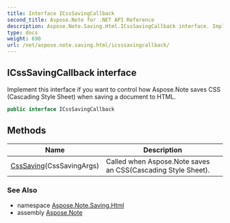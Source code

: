 ```yaml
---
title: Interface ICssSavingCallback
second_title: Aspose.Note for .NET API Reference
description: Aspose.Note.Saving.Html.ICssSavingCallback interface. Implement this interface if you want to control how Aspose.Note saves CSS Cascading Style Sheet when saving a document to HTML
type: docs
weight: 690
url: /net/aspose.note.saving.html/icsssavingcallback/
---
```

## ICssSavingCallback interface

Implement this interface if you want to control how Aspose.Note saves CSS (Cascading Style Sheet) when saving a document to HTML.

```csharp
public interface ICssSavingCallback
```

## Methods

| Name | Description |
| --- | --- |
| [CssSaving](../../aspose.note.saving.html/icsssavingcallback/csssaving/)(CssSavingArgs) | Called when Aspose.Note saves an CSS(Cascading Style Sheet). |

### See Also

* namespace [Aspose.Note.Saving.Html](../../aspose.note.saving.html/)
* assembly [Aspose.Note](../../)


